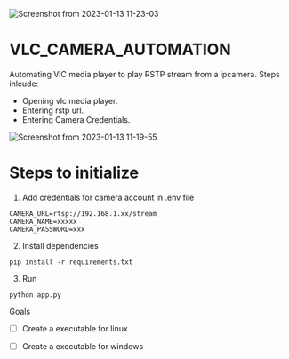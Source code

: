 ![Screenshot from 2023-01-13 11-23-03](https://user-images.githubusercontent.com/30196830/212247524-3cc7d7a7-82a2-4383-bf3e-21d895874249.png)

# VLC_CAMERA_AUTOMATION
Automating VlC media player to play RSTP stream from a ipcamera. Steps inlcude:

- Opening vlc media player.
- Entering rstp url.
- Entering Camera Credentials.

![Screenshot from 2023-01-13 11-19-55](https://user-images.githubusercontent.com/30196830/212247102-0bd73765-64db-4cd9-85d8-d0a01996e50c.png)

# Steps to initialize

1) Add credentials for camera account in .env file
```
CAMERA_URL=rtsp://192.168.1.xx/stream
CAMERA_NAME=xxxxx
CAMERA_PASSWORD=xxx
```

2) Install dependencies
```
pip install -r requirements.txt
```

3) Run 
```
python app.py
```

Goals

- [ ] Create a executable for linux
- [ ] Create a executable for windows


